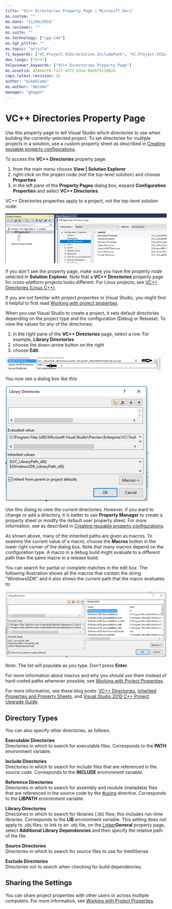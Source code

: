 ```yaml
---
title: "VC++ Directories Property Page | Microsoft Docs"
ms.custom: ""
ms.date: "11/04/2016"
ms.reviewer: ""
ms.suite: ""
ms.technology: ["cpp-ide"]
ms.tgt_pltfrm: ""
ms.topic: "article"
f1_keywords: ["VC.Project.VCDirectories.IncludePath", "VC.Project.VCDirectories.ReferencePath", "VC.Project.VCDirectories.SourcePath", "VC.Project.VCDirectories.LibraryWPath", "VC.Project.VCDirectories.ExecutablePath", "VC.Project.VCDirectories.LibraryPath", "VS.ToolsOptionsPages.Projects.VCDirectories", "VC.Project.VCDirectories.ExcludePath"]
dev_langs: ["C++"]
helpviewer_keywords: ["VC++ Directories Property Page"]
ms.assetid: 428eeef6-f127-4271-b3ea-0ae6f2c3d624
caps.latest.revision: 25
author: "mikeblome"
ms.author: "mblome"
manager: "ghogen"
---
```

# VC++ Directories Property Page
Use this property page to tell Visual Studio which directories to use when building the currently-selected project. To set directories for multiple projects in a solution, use a custom property sheet as described in [Creating reusable property configurations](working-with-project-properties.md#bkmkPropertySheets).   

To access the **VC++ Directories** property page:
1) from the main menu choose **View | Solution Explorer**
2) right-click on the project node (not the top-level solution) and choose **Properties**
3) in the left pane of the **Property Pages** dialog box, expand **Configuration Properties** and select **VC++ Directories**.  

VC++ Directories properties apply to a project, not the top-level solution node:

 ![Select the project node](media/vcppdir.png "Select the project node to see the VC++ Directories properties")

If you don't see the property page, make sure you have the property node selected in **Solution Explorer**. Note that a **VC++ Directories** property page for cross-platform projects looks different. For Linux projects, see [VC++ Directories (Linux C++)](../linux/prop-pages/directories-linux.md). 
 
If you are not familiar with *project properties* in Visual Studio, you might find it helpful to first read [Working with project properties](working-with-project-properties.md). 
 
When you use Visual Studio to create a project, it sets default directories depending on the project type and the configuration (Debug or Release). To view the values for any of the directories:

1) in the right pane of the **VC++ Directories** page, select a row. For example, **Library Directories**
2) choose the down-arrow button on the right
3) choose **Edit**.

 ![Edit Library Directories](media/vcppdir_libdir_edit.png "Dialog to edit library paths")

You now see a dialog box like this: 

 ![Show Library Directories](media/vcppdir_libdir.png "Dialog to add or remove library paths")

Use this dialog to view the current directories. However, if you want to change or add a directory, it is better to use **Property Manager** to create a property sheet or modify the default user property sheet. For more information, see as described in [Creating reusable property configurations](working-with-project-properties.md#bkmkPropertySheets).

As shown above, many of the inherited paths are given as macros.  To examine the current value of a macro, choose the **Macros** button in the lower right corner of the dialog box. Note that many macros depend on the configuration type. A macro in a debug build might evaluate to a different path than the same macro in a release build. 

You can search for partial or complete matches in the edit box. The following illustration shows all the macros that contain the string "WindowsSDK" and it also shows the current path that the macro evaluates to:

![See macro values](media/vcppdir_libdir_macros.png "Dialog to edit macros")

Note: The list will populate as you type. Don't press **Enter**.

For more information about macros and why you should use them instead of hard-coded paths whenever possible, see [Working with Project Properties](../ide/working-with-project-properties.md#bkmkPropertiesVersusMacros). 

For more information, see these blog posts: [VC++ Directories](http://blogs.msdn.com/b/vsproject/archive/2009/07/07/vc-directories.aspx), [Inherited Properties and Property Sheets](http://blogs.msdn.com/b/vsproject/archive/2009/06/23/inherited-properties-and-property-sheets.aspx), and [Visual Studio 2010 C++ Project Upgrade Guide](http://blogs.msdn.com/b/vcblog/archive/2010/03/02/visual-studio-2010-c-project-upgrade-guide.aspx).  
  
## Directory Types  
 You can also specify other directories, as follows.  
  
 **Executable Directories**  
 Directories in which to search for executable files. Corresponds to the **PATH** environment variable.  
  
 **Include Directories**  
 Directories in which to search for include files that are referenced in the source code. Corresponds to the **INCLUDE** environment variable.  
  
 **Reference Directories**  
 Directories in which to search for assembly and module (metadata) files that are referenced in the source code by the [#using](../preprocessor/hash-using-directive-cpp.md) directive. Corresponds to the **LIBPATH** environment variable.  
  
 **Library Directories**  
 Directories in which to search for libraries (.lib) files; this includes run-time libraries. Corresponds to the **LIB** environment variable. This setting does not apply to .obj files; to link to an .obj file, on the [Linker](../ide/linker-property-pages.md)**General** property page, select **Additional Library Dependencies** and then specify the relative path of the file.  
  
 **Source Directories**  
 Directories in which to search for source files to use for IntelliSense.  
  
 **Exclude Directories**  
 Directories not to search when checking for build dependencies.  
  
## Sharing the Settings  
 You can share project properties with other users or across multiple computers. For more information, see [Working with Project Properties](../ide/working-with-project-properties.md). 

 
  
